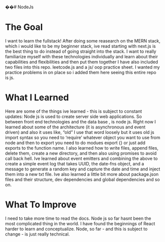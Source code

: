 ��#   N o d e J s 
 
<h1>The Goal</h1>
I want to learn the fullstack! After doing some reasearch on the MERN stack, which i would like to be my beginner stack, ive read starting with next.js is the best thing to do instead of going straight into the stack. 
I want to really familiarize myself with these technologies individually and learn about their capabilities and flexibilities and then put them together
I have also included two files into this repo. leetcode.js and a js/ oop practice sheet. I wanted my practice problems in on place so i added them here seeing this entire repo is js. 
<h1>What I Learned</h1>
Here are some of the things ive learned - this is subject to constant updates:
Node js is used to create server side web applications. So between front end technologies and the data base , is node js. Right now I learned about some of the architecture (it is asynchronous and event driven) and also it uses like, “old” I use that word loosely but it uses old js import syntax so you need to ‘require’ whatever object you want to use from node and then to export you need to do modues export {} or just add exports to the function name. I also learned how to write files, append files, delete them, create a new directory, and then also using promises to avoid call back hell. Ive learned about event emitters and combining the above to create a simple event log that takes UUID, the date-fns object, and a message to generate a random key and capture the date and time and inject them into a new txt file. Ive also learned a little bit more about package.json files and their structure, dev dependencies and global dependencies and so on. 

<h1>What To Improve</h1>
I need to take more time to read the docs. Node js so far hasnt been the most complicated thing in the world. I have found the beginnings of React harder to learn and conceptualize. Node, so far - and this is subject to change  - is just really technical. 
 
